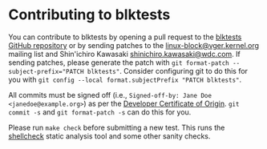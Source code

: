 # Contributing to blktests

You can contribute to blktests by opening a pull request to the [blktests
GitHub repository](https://github.com/osandov/blktests) or by sending patches
to the <linux-block@vger.kernel.org> mailing list and Shin'ichiro Kawasaki
<shinichiro.kawasaki@wdc.com>. If sending patches, please generate the patch with `git
format-patch --subject-prefix="PATCH blktests"`. Consider configuring git to do
this for you with `git config --local format.subjectPrefix "PATCH blktests"`.

All commits must be signed off (i.e., `Signed-off-by: Jane Doe <janedoe@example.org>`)
as per the [Developer Certificate of Origin](https://developercertificate.org/).
`git commit -s` and `git format-patch -s` can do this for you.

Please run `make check` before submitting a new test. This runs the
[shellcheck](https://github.com/koalaman/shellcheck) static analysis tool and
some other sanity checks.
